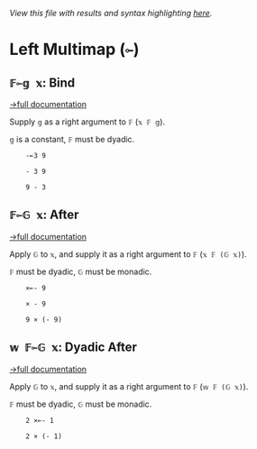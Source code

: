 *View this file with results and syntax highlighting [here](https://saltytine.github.io/BQN/help/after_bind.html).*

# Left Multimap (`⟜`)

## `𝔽⟜𝕘 𝕩`: Bind
[→full documentation](../doc/hook.md#bind)

Supply `𝕘` as a right argument to `𝔽` (`𝕩 𝔽 𝕘`).

`𝕘` is a constant, `𝔽` must be dyadic.

        -⟜3 9

        - 3 9

        9 - 3



## `𝔽⟜𝔾 𝕩`: After
[→full documentation](../doc/hook.md)

Apply `𝔾` to `𝕩`, and supply it as a right argument to `𝔽` (`𝕩 𝔽 (𝔾 𝕩)`).

`𝔽` must be dyadic, `𝔾` must be monadic.

        ×⟜- 9

        × - 9

        9 × (- 9)



## `𝕨 𝔽⟜𝔾 𝕩`: Dyadic After
[→full documentation](../doc/hook.md)

Apply `𝔾` to `𝕩`, and supply it as a right argument to `𝔽` (`𝕨 𝔽 (𝔾 𝕩)`).

`𝔽` must be dyadic, `𝔾` must be monadic.

        2 ×⟜- 1

        2 × (- 1)

